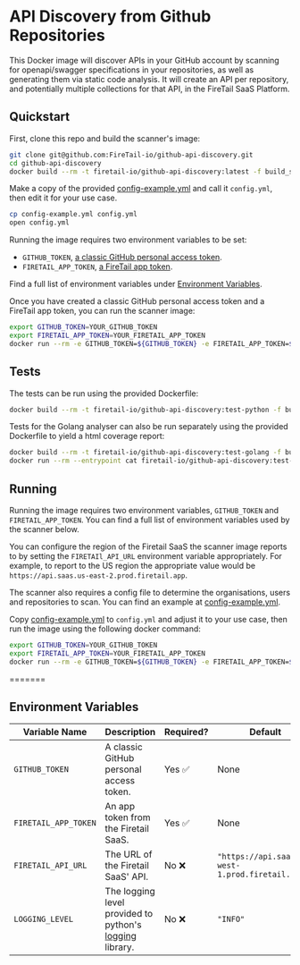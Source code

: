# API Discovery from Github Repositories

This Docker image will discover APIs in your GitHub account by scanning for openapi/swagger specifications in your repositories, as well as generating them via static code analysis. It will create an API per repository, and potentially multiple collections for that API, in the FireTail SaaS Platform.



## Quickstart

First, clone this repo and build the scanner's image:

```bash
git clone git@github.com:FireTail-io/github-api-discovery.git
cd github-api-discovery
docker build --rm -t firetail-io/github-api-discovery:latest -f build_setup/Dockerfile . --target runtime
```

Make a copy of the provided [config-example.yml](./config-example.yml) and call it `config.yml`, then edit it for your use case.

```bash
cp config-example.yml config.yml
open config.yml
```

Running the image requires two environment variables to be set:

- `GITHUB_TOKEN`, [a classic GitHub personal access token](https://docs.github.com/en/authentication/keeping-your-account-and-data-secure/managing-your-personal-access-tokens#creating-a-personal-access-token-classic).
- `FIRETAIL_APP_TOKEN`, [a FireTail app token](https://www.firetail.io/docs/create-app-token).

Find a full list of environment variables under [Environment Variables](#environment-variables).

Once you have created a classic GitHub personal access token and a FireTail app token, you can run the scanner image:

```bash
export GITHUB_TOKEN=YOUR_GITHUB_TOKEN
export FIRETAIL_APP_TOKEN=YOUR_FIRETAIL_APP_TOKEN
docker run --rm -e GITHUB_TOKEN=${GITHUB_TOKEN} -e FIRETAIL_APP_TOKEN=${FIRETAIL_APP_TOKEN} --mount type=bind,source="$(pwd)"/config.yml,target=/config.yml,readonly firetail-io/github-api-discovery:latest
```



## Tests

The tests can be run using the provided Dockerfile:

```bash
docker build --rm -t firetail-io/github-api-discovery:test-python -f build_setup/Dockerfile . --target test-python
```

Tests for the Golang analyser can also be run separately using the provided Dockerfile to yield a html coverage report:

```bash
docker build --rm -t firetail-io/github-api-discovery:test-golang -f build_setup/Dockerfile . --target test-golang
docker run --rm --entrypoint cat firetail-io/github-api-discovery:test-golang coverage.html > golang-coverage.html
```



## Running

Running the image requires two environment variables, `GITHUB_TOKEN` and `FIRETAIL_APP_TOKEN`. You can find a full list of environment variables used by the scanner below.

You can configure the region of the Firetail SaaS the scanner image reports to by setting the `FIRETAIl_API_URL` environment variable appropriately. For example, to report to the US region the appropriate value would be `https://api.saas.us-east-2.prod.firetail.app`.

The scanner also requires a config file to determine the organisations, users and repositories to scan. You can find an example at [config-example.yml](./config-example.yml). 

Copy [config-example.yml](./config-example.yml) to `config.yml` and adjust it to your use case, then run the image using the following docker command:

```bash
export GITHUB_TOKEN=YOUR_GITHUB_TOKEN
export FIRETAIL_APP_TOKEN=YOUR_FIRETAIL_APP_TOKEN
docker run --rm -e GITHUB_TOKEN=${GITHUB_TOKEN} -e FIRETAIL_APP_TOKEN=${FIRETAIL_APP_TOKEN} --mount type=bind,source="$(pwd)"/config.yml,target=/config.yml,readonly firetail-io/github-api-discovery:latest
```
=======
## Environment Variables

| Variable Name        | Description                                                  | Required? | Default                                          |
| -------------------- | ------------------------------------------------------------ | --------- | ------------------------------------------------ |
| `GITHUB_TOKEN`       | A classic GitHub personal access token.                      | Yes ✅     | None                                             |
| `FIRETAIL_APP_TOKEN` | An app token from the Firetail SaaS.                         | Yes ✅     | None                                             |
| `FIRETAIL_API_URL`   | The URL of the Firetail SaaS' API.                           | No ❌      | `"https://api.saas.eu-west-1.prod.firetail.app"` |
| `LOGGING_LEVEL`      | The logging level provided to python's [logging](https://docs.python.org/3/library/logging.html#logging-levels) library. | No ❌      | `"INFO"`                                         |

